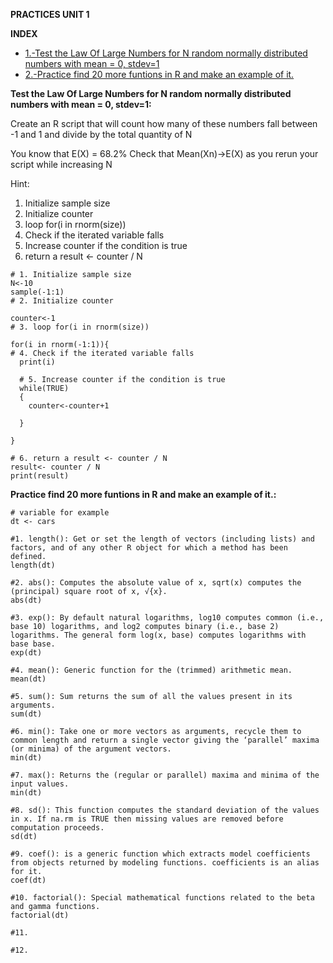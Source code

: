 **PRACTICES UNIT 1**

**INDEX**

* [1.-Test the Law Of Large Numbers for N random normally distributed numbers with mean = 0, stdev=1](#item1)
* [2.-Practice find 20 more funtions in R and make an example of it.](#item2)

<a name="item1"></a>

**Test the Law Of Large Numbers for N random normally distributed numbers with mean = 0, stdev=1:**

Create an R script that will count how many of these numbers fall between -1 and 1 and divide
by the total quantity of N

You know that E(X) = 68.2%
Check that Mean(Xn)->E(X) as you rerun your script while increasing N

Hint:
1. Initialize sample size
2. Initialize counter
3. loop for(i in rnorm(size))
4. Check if the iterated variable falls
5. Increase counter if the condition is true
6. return a result <- counter / N

```
# 1. Initialize sample size
N<-10
sample(-1:1)
# 2. Initialize counter

counter<-1
# 3. loop for(i in rnorm(size))

for(i in rnorm(-1:1)){
# 4. Check if the iterated variable falls
  print(i)

  # 5. Increase counter if the condition is true  
  while(TRUE)
  {
    counter<-counter+1

  }

}

# 6. return a result <- counter / N
result<- counter / N
print(result)
```

<a name="item2"></a>

**Practice find 20 more funtions in R and make an example of it.:**
```
# variable for example
dt <- cars

#1. length(): Get or set the length of vectors (including lists) and factors, and of any other R object for which a method has been defined.
length(dt)

#2. abs(): Computes the absolute value of x, sqrt(x) computes the (principal) square root of x, √{x}.
abs(dt)

#3. exp(): By default natural logarithms, log10 computes common (i.e., base 10) logarithms, and log2 computes binary (i.e., base 2) logarithms. The general form log(x, base) computes logarithms with base base.
exp(dt)

#4. mean(): Generic function for the (trimmed) arithmetic mean.
mean(dt)

#5. sum(): Sum returns the sum of all the values present in its arguments.
sum(dt)

#6. min(): Take one or more vectors as arguments, recycle them to common length and return a single vector giving the ‘parallel’ maxima (or minima) of the argument vectors.
min(dt)

#7. max(): Returns the (regular or parallel) maxima and minima of the input values.
min(dt)

#8. sd(): This function computes the standard deviation of the values in x. If na.rm is TRUE then missing values are removed before computation proceeds.
sd(dt)

#9. coef(): is a generic function which extracts model coefficients from objects returned by modeling functions. coefficients is an alias for it.
coef(dt)

#10. factorial(): Special mathematical functions related to the beta and gamma functions.
factorial(dt)

#11. 

#12.

```
